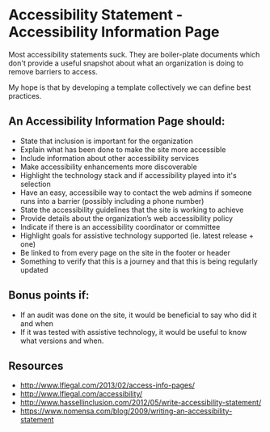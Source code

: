 # Accessibility Statement - Accessibility Information Page

Most accessibility statements suck.  They are boiler-plate documents which don't provide a useful snapshot about what an organization is doing to remove barriers to access. 

My hope is that by developing a template collectively we can define best practices. 

## An Accessibility Information Page should:
- State that inclusion is important for the organization
- Explain what has been done to make the site more accessible
- Include information about other accessibility services
- Make accessibility enhancements more discoverable
- Highlight the technology stack and if accessibility played into it's selection
- Have an easy, accessibile way to contact the web admins if someone runs into a barrier (possibly including a phone number)
- State the accessibility guidelines that the site is working to achieve
- Provide details about the organization’s web accessibility policy
- Indicate if there is an accessibility coordinator or committee
- Highlight goals for assistive technology supported (ie. latest release + one)
- Be linked to from every page on the site in the footer or header
- Something to verify that this is a journey and that this is being regularly updated

## Bonus points if:
- If an audit was done on the site, it would be beneficial to say who did it and when
- If it was tested with assistive technology, it would be useful to know what versions and when.

## Resources
- http://www.lflegal.com/2013/02/access-info-pages/
- http://www.lflegal.com/accessibility/
- http://www.hassellinclusion.com/2012/05/write-accessibility-statement/
- https://www.nomensa.com/blog/2009/writing-an-accessibility-statement

